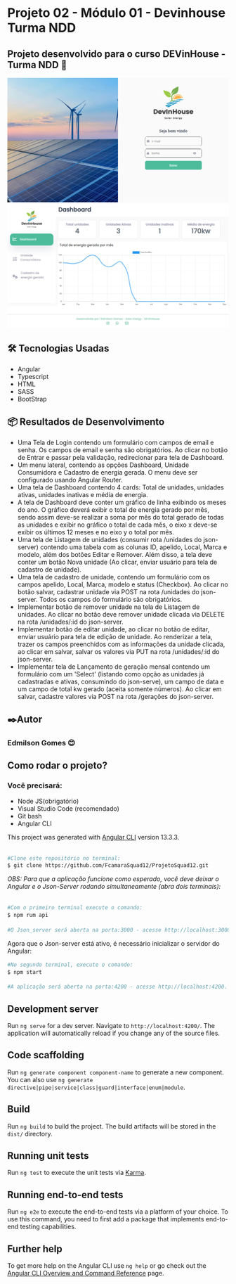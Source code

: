 # Projeto 02 - Módulo 01 - Devinhouse Turma NDD

## Projeto desenvolvido para o curso DEVinHouse - Turma NDD 🚀

<img class="logo-nav" src="src/assets/imagens/tela_login.jpg" alt="img tela login">
<img class="logo-nav" src="src/assets/imagens/tela_dashboard.jpg" alt="img tela dashboard">

<h2>🛠️ Tecnologias Usadas</h2>  
<ul>
    <li>Angular</li>
    <li>Typescript</li>
    <li>HTML</li>
    <li>SASS</li>
    <li>BootStrap</li>
</ul>

<h2>📦 Resultados de Desenvolvimento</h2>  
<ul>
    <li>Uma Tela de Login contendo um formulário com campos de email e senha. Os campos de email e senha são obrigatórios. Ao clicar no botão de Entrar e passar pela validação, redirecionar para tela de Dashboard.</li>
    <li>Um menu lateral, contendo as opções Dashboard, Unidade Consumidora e Cadastro de energia gerada. O menu deve ser configurado usando Angular Router. </li>
    <li>Uma tela de Dashboard contendo 4 cards: Total de unidades, unidades ativas, unidades inativas e média de energia.</li>
    <li>A tela  de Dashboard deve conter um gráfico de linha exibindo os meses do ano. O gráfico deverá exibir o total de energia gerado por mês, sendo assim deve-se realizar a soma por mês do total gerado de todas as unidades e exibir no gráfico o total de cada mês, o eixo x deve-se exibir os últimos 12 meses e no eixo y o total por mês.</li>
    <li>Uma tela de Listagem de unidades (consumir rota /unidades do json-server) contendo uma tabela com as colunas ID, apelido, Local, Marca e modelo, além dos botões Editar e Remover. Além disso, a tela deve conter um botão Nova unidade (Ao clicar, enviar usuário para tela de cadastro de unidade).</li>
    <li>Uma tela de cadastro de unidade, contendo um formulário com os campos apelido, Local, Marca, modelo e status (Checkbox). Ao clicar no botão salvar, cadastrar unidade via POST na rota /unidades do json-server. Todos os campos do formulário são obrigatórios.</li>
    <li>Implementar botão de remover unidade na tela de Listagem de unidades. Ao clicar no botão deve remover unidade clicada via DELETE na rota /unidades/:id do json-server.</li>
    <li>Implementar botão de editar unidade, ao clicar no botão de editar, enviar usuário para tela de edição de unidade. Ao renderizar a tela, trazer os campos preenchidos com as informações da unidade clicada, ao clicar em salvar, salvar os valores via PUT na rota /unidades/:id do json-server.</li>
    <li>Implementar tela de Lançamento de geração mensal contendo um formulário com um 'Select' (listando como opção as unidades já cadastradas e ativas, consumindo do json-serve), um campo de data e um campo de total kw gerado (aceita somente números). Ao clicar em salvar, cadastre valores via POST na rota /gerações do json-server.</li>
</ul>

<h2>✒️Autor</h2>
<h3>Edmilson Gomes 😊</h3>

## Como rodar o projeto?
### Você precisará:
<ul>
    <li>Node JS(obrigatório)</li>
    <li>Visual Studio Code (recomendado)</li>
    <li>Git bash </li>
    <li>Angular CLI</li>
</ul>

This project was generated with [Angular CLI](https://github.com/angular/angular-cli) version 13.3.3.

``` bash

#Clone este repositório no terminal:
$ git clone https://github.com/FcamaraSquad12/ProjetoSquad12.git

```

*OBS: Para que a aplicação funcione como esperado, você deve deixar o Angular e o Json-Server rodando simultaneamente (abra dois terminais):*

``` bash

#Com o primeiro terminal execute o comando:
$ npm rum api

#O Json_server será aberta na porta:3000 - acesse http://localhost:3000. 
```
Agora que o Json-server está ativo, é necessário inicializar o servidor do Angular: 

```bash
#No segundo terminal, execute o comando:
$ npm start

#A aplicação será aberta na porta:4200 - acesse http://localhost:4200. 
```

## Development server

Run `ng serve` for a dev server. Navigate to `http://localhost:4200/`. The application will automatically reload if you change any of the source files.

## Code scaffolding

Run `ng generate component component-name` to generate a new component. You can also use `ng generate directive|pipe|service|class|guard|interface|enum|module`.

## Build

Run `ng build` to build the project. The build artifacts will be stored in the `dist/` directory.

## Running unit tests

Run `ng test` to execute the unit tests via [Karma](https://karma-runner.github.io).

## Running end-to-end tests

Run `ng e2e` to execute the end-to-end tests via a platform of your choice. To use this command, you need to first add a package that implements end-to-end testing capabilities.

## Further help

To get more help on the Angular CLI use `ng help` or go check out the [Angular CLI Overview and Command Reference](https://angular.io/cli) page.
